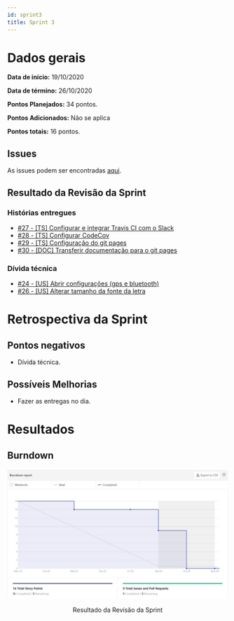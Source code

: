 ```yaml
---
id: sprint3
title: Sprint 3
---
```


# Dados gerais
**Data de início:** 19/10/2020

**Data de término:** 26/10/2020

**Pontos Planejados:** 34 pontos.

**Pontos Adicionados:** Não se aplica

**Pontos totais:** 16 pontos.

## Issues

As issues podem ser encontradas [aqui](https://github.com/track-cooler/app_track_cooler/milestone/4?closed=1).

## Resultado da Revisão da Sprint

### Histórias entregues

* [#27 - [TS] Configurar e integrar Travis CI com o Slack](https://github.com/track-cooler/app_track_cooler/issues/27)
* [#28 - [TS] Configurar CodeCov](https://github.com/track-cooler/app_track_cooler/issues/28)
* [#29 - [TS] Configuração do git pages](https://github.com/track-cooler/app_track_cooler/issues/29)
* [#30 - [DOC] Transferir documentação para o git pages](https://github.com/track-cooler/app_track_cooler/issues/30)

### Dívida técnica

* [#24 - [US] Abrir configurações (gps e bluetooth)](https://github.com/track-cooler/app_track_cooler/issues/24)
* [#26 - [US] Alterar tamanho da fonte da letra](https://github.com/track-cooler/app_track_cooler/pull/26)

# Retrospectiva da Sprint
## Pontos negativos
* Dívida técnica.

## Possíveis Melhorias
* Fazer as entregas no dia.

# Resultados
## Burndown

![Burndown Sprint 3](https://github.com/track-cooler/app_track_cooler/blob/docs/docs/assets/sprint/sprint3.jpeg?raw=true)

<p align="middle">Resultado da Revisão da Sprint</p>
